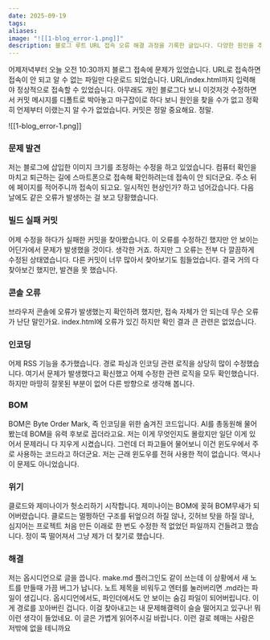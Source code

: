 ```yaml
---
date: 2025-09-19
tags:
aliases:
image: "![[1-blog_error-1.png]]"
description: 블로그 루트 URL 접속 오류 해결 과정을 기록한 글입니다. 다양한 원인을 추적한 끝에, 옵시디언 플러그인 버그로 생성된 보이지 않는 빈 마크다운 파일이 경로 문제를 일으켰음을 발견하고 해결한 경험을 공유합니다.
---
```

어제저녁부터 오늘 오전 10:30까지 블로그 접속에 문제가 있었습니다. URL로 접속하면 접속이 안 되고 알 수 없는 파일만 다운로드 되었습니다. URL/index.html까지 입력해야 정상적으로 접속할 수 있었습니다. 아무래도 개인 블로그다 보니 이것저것 수정하면서 커밋 메시지를 디폴트로 박아놓고 마구잡이로 하다 보니 원인을 찾을 수가 없고 정확히 언제부터 이랬는지 알 수가 없었습니다. 커밋은 정말 중요해요. 정말.

![[1-blog_error-1.png]]
### 문제 발견 

저는 블로그에 삽입한 이미지 크기를 조정하는 수정을 하고 있었습니다. 컴퓨터 확인을 마치고 퇴근하는 길에 스마트폰으로 접속해 확인하려는데 접속이 안 되더군요. 주소 뒤에 페이지를 적어주니까 접속이 되고요. 일시적인 현상인가? 하고 넘어갔습니다. 다음 날에도 같은 오류가 발생하는 걸 보고 당황했습니다. 
### 빌드 실패 커밋

어제 수정을 하다가 실패한 커밋을 찾아봤습니다. 이 오류를 수정하긴 했지만 안 보이는 어딘가에서 문제가 발생했을 것이다. 생각한 거죠. 하지만 그 오류는 전부 다 깔끔하게 수정된 상태였습니다. 다른 커밋이 너무 많아서 찾아보기도 힘들었습니다. 결국 거의 다 찾아보긴 했지만, 발견을 못 했습니다. 
### 콘솔 오류

브라우저 콘솔에 오류가 발생했는지 확인하려 했지만, 접속 자체가 안 되는데 무슨 오류가 난단 말인가요. index.html에 오류가 있긴 하지만 확인 결과 큰 관련은 없었습니다. 
### 인코딩

어제 RSS 기능을 추가했습니다. 경로 파싱과 인코딩 관련 로직을 상당히 많이 수정했습니다. 여기서 문제가 발생했다고 확신했고 어제 수정한 관련 로직을 모두 확인했습니다. 하지만 마땅히 잘못된 부분이 없어 다른 방향으로 생각해 봅니다. 
### BOM

BOM은 Byte Order Mark, 즉 인코딩을 위한 숨겨진 코드입니다. AI를 총동원해 물어봤는데 BOM을 유력 후보로 꼽더라고요. 저는 이게 무엇인지도 몰랐지만 일단 이게 있어서 문제라니 다 지우게 시켰습니다. 그런데 더 파고들어 물어보니 이건 윈도우에서 주로 사용하는 코드라고 하더군요. 저는 근래 윈도우를 전혀 사용한 적이 없습니다. 역시나 이 문제도 아니었습니다. 
### 위기

클로드와 제미나이가 헛소리하기 시작합니다. 제미나이는 BOM에 꽂혀 BOM무새가 되어버렸습니다. 클로드는 멀쩡하던 구조를 뒤엎으려 하질 않나, 깃허브 탓을 하질 않나, 심지어는 프로젝트 처음 만든 이래로 한 번도 수정한 적 없었던 파일까지 건들려고 했습니다. 정이 뚝 떨어져서 그냥 제가 더 찾기로 했습니다. 

### 해결

저는 옵시디언으로 글을 씁니다. make.md 플러그인도 같이 쓰는데 이 상황에서 새 노트를 만들때 가끔 버그가 납니다. 노트 제목을 비워두고 엔터를 눌러버리면 .md라는 파일이 생깁니다. 옵시디언에서도, 파인더에서도 안 보이는 숨김 파일이 되어버립니다. 이게 경로를 꼬아버린 겁니다. 이걸 찾아내고는 내 문제해결력이 슬슬 떨어지고 있구나! 뭐 이런 생각이 들었네요. 이 글은 가볍게 읽어주시길 바랍니다. 이런 걸로 헤매는 사람은 저밖에 없을 테니까요 